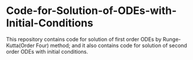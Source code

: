 # Code-for-Solution-of-ODEs-with-Initial-Conditions
This repository contains code for solution of first order ODEs by Runge-Kutta(Order Four) method; and it also contains code for solution of second order ODEs with initial conditions.
